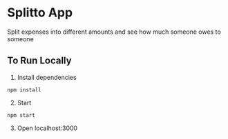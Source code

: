 # Splitto App
Split expenses into different amounts and see how much someone owes to someone

To Run Locally
--------------------
1. Install dependencies
```
npm install
```
2. Start
```
npm start
```
3. Open localhost:3000
